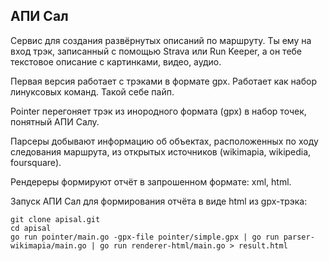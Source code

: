 АПИ Сал
-------

Сервис для создания развёрнутых описаний по маршруту.
Ты ему на вход трэк, записанный с помощью Strava или Run Keeper,
а он тебе текстовое описание с картинками, видео, аудио.

Первая версия работает с трэками в формате gpx.
Работает как набор линуксовых команд. Такой себе пайп.

Pointer перегоняет трэк из инородного формата (gpx)
в набор точек, понятный АПИ Салу.

Парсеры добывают информацию об объектах, расположенных
по ходу следования маршрута, из открытых источников
(wikimapia, wikipedia, foursquare).

Рендереры формируют отчёт в запрошенном формате: xml, html.

Запуск АПИ Сал для формирования отчёта в виде html из gpx-трэка:

```
git clone apisal.git
cd apisal
go run pointer/main.go -gpx-file pointer/simple.gpx | go run parser-wikimapia/main.go | go run renderer-html/main.go > result.html
```
